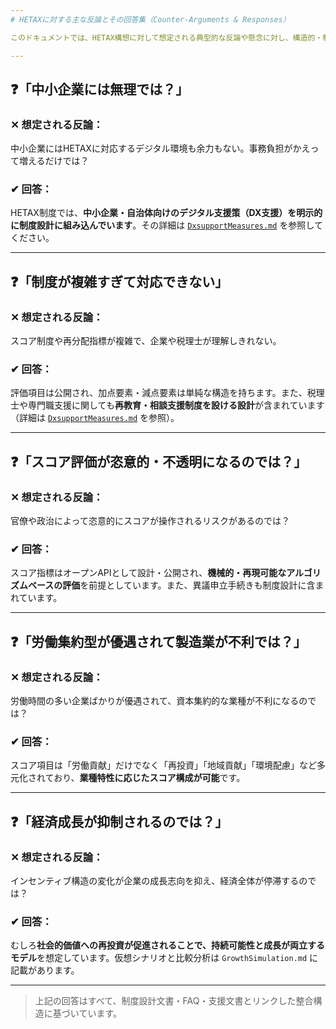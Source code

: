 ```yaml
---
# HETAXに対する主な反論とその回答集（Counter-Arguments & Responses）

このドキュメントでは、HETAX構想に対して想定される典型的な反論や懸念に対し、構造的・制度的観点から回答を提示します。

---
```


## ❓「中小企業には無理では？」

### ✕ 想定される反論：
中小企業にはHETAXに対応するデジタル環境も余力もない。事務負担がかえって増えるだけでは？

### ✔ 回答：
HETAX制度では、**中小企業・自治体向けのデジタル支援策（DX支援）を明示的に制度設計に組み込んでいます**。その詳細は [`DxsupportMeasures.md`](./DxsupportMeasures.md) を参照してください。

---

## ❓「制度が複雑すぎて対応できない」

### ✕ 想定される反論：
スコア制度や再分配指標が複雑で、企業や税理士が理解しきれない。

### ✔ 回答：
評価項目は公開され、加点要素・減点要素は単純な構造を持ちます。また、税理士や専門職支援に関しても**再教育・相談支援制度を設ける設計**が含まれています（詳細は [`DxsupportMeasures.md`](./DxsupportMeasures.md) を参照）。

---

## ❓「スコア評価が恣意的・不透明になるのでは？」

### ✕ 想定される反論：
官僚や政治によって恣意的にスコアが操作されるリスクがあるのでは？

### ✔ 回答：
スコア指標はオープンAPIとして設計・公開され、**機械的・再現可能なアルゴリズムベースの評価**を前提としています。また、異議申立手続きも制度設計に含まれています。

---

## ❓「労働集約型が優遇されて製造業が不利では？」

### ✕ 想定される反論：
労働時間の多い企業ばかりが優遇されて、資本集約的な業種が不利になるのでは？

### ✔ 回答：
スコア項目は「労働貢献」だけでなく「再投資」「地域貢献」「環境配慮」など多元化されており、**業種特性に応じたスコア構成が可能**です。

---

## ❓「経済成長が抑制されるのでは？」

### ✕ 想定される反論：
インセンティブ構造の変化が企業の成長志向を抑え、経済全体が停滞するのでは？

### ✔ 回答：
むしろ**社会的価値への再投資が促進されることで、持続可能性と成長が両立するモデル**を想定しています。仮想シナリオと比較分析は `GrowthSimulation.md` に記載があります。

---

> 上記の回答はすべて、制度設計文書・FAQ・支援文書とリンクした整合構造に基づいています。
